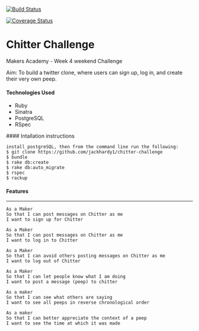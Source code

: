 [![Build Status](https://travis-ci.org/jackhardy1/chitter-challenge.svg?branch=master)](https://travis-ci.org/jackhardy1/chitter-challenge)

[![Coverage Status](https://coveralls.io/repos/github/jackhardy1/chitter-challenge/badge.svg?branch=master)](https://coveralls.io/github/jackhardy1/chitter-challenge?branch=master)

Chitter Challenge
=================

Makers Academy - Week 4 weekend Challenge

Aim: To build a twitter clone, where users can sign up, log in, and create their very own peep.

#### Technologies Used
- Ruby
- Sinatra
- PostgreSQL
- RSpec

#### Intallation instructions

```
install postgreSQL, then from the command line run the following:
$ git clone https://github.com/jackhardy1/chitter-challenge
$ bundle
$ rake db:create
$ rake db:auto_migrate
$ rspec
$ rackup
```

#### Features
-------

```
As a Maker
So that I can post messages on Chitter as me
I want to sign up for Chitter

As a Maker
So that I can post messages on Chitter as me
I want to log in to Chitter

As a Maker
So that I can avoid others posting messages on Chitter as me
I want to log out of Chitter

As a Maker
So that I can let people know what I am doing  
I want to post a message (peep) to chitter

As a maker
So that I can see what others are saying  
I want to see all peeps in reverse chronological order

As a maker
So that I can better appreciate the context of a peep
I want to see the time at which it was made
```
